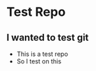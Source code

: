 Test Repo
==========

I wanted to test git
--------------------

- This is a test repo
- So I test on this